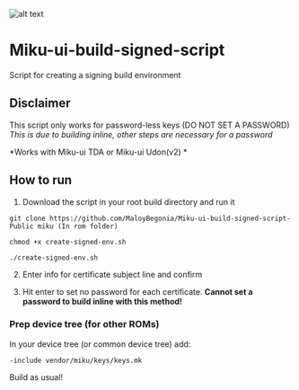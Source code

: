 ![alt text][logo]

[logo]:https://github.com/Miku-UI/manifesto/blob/Udon_v2/img/MikuUI.png "Miku-UI Android"

# Miku-ui-build-signed-script
Script for creating a signing build environment

## Disclaimer
This script only works for password-less keys (DO NOT SET A PASSWORD) *This is due to building inline, other steps are necessary for a password*

*Works with Miku-ui TDA or Miku-ui Udon(v2) *

## How to run
1. Download the script in your root build directory and run it

`git clone https://github.com/MaloyBegonia/Miku-ui-build-signed-script-Public miku (In rom folder)`

`chmod +x create-signed-env.sh`

`./create-signed-env.sh`

2. Enter info for certificate subject line and confirm

3. Hit enter to set no password for each certificate. **Cannot set a password to build inline with this method!**

### Prep device tree (for other ROMs)
In your device tree (or common device tree) add:

`-include vendor/miku/keys/keys.mk`

Build as usual!
